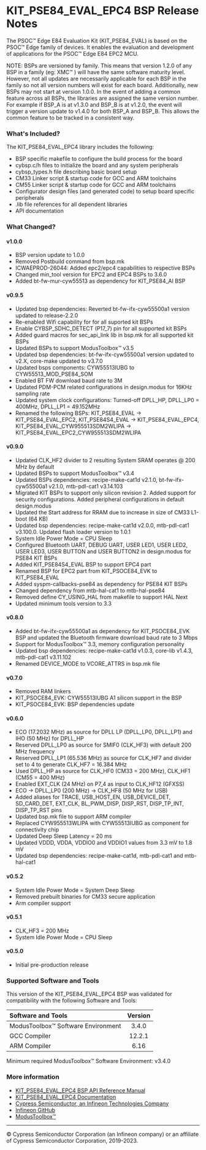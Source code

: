# KIT_PSE84_EVAL_EPC4 BSP Release Notes
The PSOC™ Edge E84 Evaluation Kit (KIT\_PSE84\_EVAL) is based on the PSOC™ Edge family of devices. It enables the evaluation and development of applications for the PSOC™ Edge E84 EPC2 MCU.

NOTE: BSPs are versioned by family. This means that version 1.2.0 of any BSP in a family (eg: XMC™ ) will have the same software maturity level. However, not all updates are necessarily applicable for each BSP in the family so not all version numbers will exist for each board. Additionally, new BSPs may not start at version 1.0.0. In the event of adding a common feature across all BSPs, the libraries are assigned the same version number. For example if BSP_A is at v1.3.0 and BSP_B is at v1.2.0, the event will trigger a version update to v1.4.0 for both BSP_A and BSP_B. This allows the common feature to be tracked in a consistent way.

### What's Included?
The KIT_PSE84_EVAL_EPC4 library includes the following:
* BSP specific makefile to configure the build process for the board
* cybsp.c/h files to initialize the board and any system peripherals
* cybsp_types.h file describing basic board setup
* CM33 Linker script & startup code for GCC and ARM toolchains
* CM55 Linker script & startup code for GCC and ARM toolchains
* Configurator design files (and generated code) to setup board specific peripherals
* .lib file references for all dependent libraries
* API documentation

### What Changed?
#### v1.0.0
* BSP version update to 1.0.0
* Removed Postbuild command from bsp.mk
* ICWAEPROD-26044: Added epc2/epc4 capabilities to respective BSPs
* Changed min_tool version for EPC2 and EPC4 BSPs to 3.6.0
* Added bt-fw-mur-cyw55513 as dependency for KIT_PSE84_AI BSP
#### v0.9.5
* Updated bsp dependencies: Reverted bt-fw-ifx-cyw55500a1 version updated to release-2.2.0
* Re-enabled Wifi capability for for all suported kit BSPs
* Enable CYBSP_SDHC_DETECT (P17_7) pin for all supported kit BSPs
* Added guard macros for sec_api_link lib in bsp.mk for all supported kit BSPs
* Updated BSPs to support ModusToolbox&trade; v3.5
* Updated bsp dependencies: bt-fw-ifx-cyw55500a1 version updated to v2.X, core-make updated to v3.7.0
* Updated bsps components: CYW55513IUBG to CYW55513_MOD_PSE84_SOM
* Enabled BT FW download baud rate to 3M
* Updated PDM-PCM related configurations in design.modus for 16KHz sampling rate
* Updated system clock configurations: Turned-off DPLL_HP, DPLL_LP0 = 400MHz, DPLL_LP1 = 49.152MHz
* Renamed the following BSPs: KIT_PSE84_EVAL -> KIT_PSE84_EVAL_EPC2, KIT_PSE84S4_EVAL -> KIT_PSE84_EVAL_EPC4, KIT_PSE84_EVAL_CYW955513SDM2WLIPA -> KIT_PSE84_EVAL_EPC2_CYW955513SDM2WLIPA
#### v0.9.0
* Updated CLK_HF2 divider to 2 resulting System SRAM operates @ 200 MHz by default
* Updated BSPs to support ModusToolbox&trade; v3.4
* Updated BSPs dependencies: recipe-make-cat1d v2.1.0, bt-fw-ifx-cyw55500a1 v2.1.0, mtb-pdl-cat1 v3.14.103
* Migrated KIT BSPs to support only silicon revision 2. Added support for security configurations. Added peripheral configurations in default design.modus
* Updated the Start address for RRAM due to increase in size of CM33 L1-boot (64 KB)
* Updated bsp dependencies: recipe-make-cat1d v2.0.0, mtb-pdl-cat1 v3.100.0. Updated flash loader version to 1.0.1
* System Idle Power Mode = CPU Sleep
* Configured Bluetooth UART, DEBUG UART, USER LED1, USER LED2, USER LED3, USER BUTTON and USER BUTTON2 in design.modus for PSE84 KIT BSPs
* Added KIT_PSE84S4_EVAL BSP to support EPC4 part
* Renamed BSP for EPC2 part from KIT_PSOCE84_EVK to KIT_PSE84_EVAL
* Added syspm-callbacks-pse84 as dependency for PSE84 KIT BSPs
* Changed dependency from mtb-hal-cat1 to mtb-hal-pse84
* Removed define CY_USING_HAL from makefile to support HAL Next
* Updated minimum tools version to 3.3
#### v0.8.0
* Added bt-fw-ifx-cyw55500a1 as dependency for KIT_PSOCE84_EVK BSP and updated the Bluetooth firmware download baud rate to 3 Mbps
* Support for ModusToolbox&trade; 3.3, memory configuration personality
* Updated bsp dependencies: recipe-make-cat1d v1.0.3, core-lib v1.4.3, mtb-pdl-cat1 v3.11.102
* Renamed DEVICE_MODE to VCORE_ATTRS in bsp.mk file
#### v0.7.0
* Removed RAM linkers
* KIT_PSOCE84_EVK: CYW55513IUBG A1 silicon support in the BSP
* KIT_PSOCE84_EVK: BSP dependencies update
#### v0.6.0
* ECO (17.2032 MHz) as source for DPLL LP (DPLL_LP0, DPLL_LP1) and IHO (50 MHz) for DPLL_HP
* Reserved DPLL_LP0 as source for SMIF0 (CLK_HF3) with default 200 MHz frequency
* Reserved DPLL_LP1 (65.536 MHz) as source for CLK_HF7 and divider set to 4 to generate CLK_HF7 = 16.384 MHz
* Used DPLL_HP as source for CLK_HF0 (CM33 = 200 MHz), CLK_HF1 (CM55 = 400 MHz)
* Enabled EXT_CLK (24 MHz) on P7_4 as input to CLK_HF12 (GFXSS)
* ECO -> DPLL_LP0 (200 MHz) -> CLK_HF8 (50 MHz for USB)
* Added aliases for TRACE, USB_HOST_EN, USB_DEVICE_DET, SD_CARD_DET, EXT_CLK, BL_PWM_DISP, DISP_RST, DISP_TP_INT, DISP_TP_RST pins
* Updated bsp.mk file to support ARM compiler
* Replaced CYW955513WLIPA with CYW55513IUBG as component for connectivity chip
* Updated Deep Sleep Latency = 20 ms
* Updated VDDD, VDDA, VDDIO0 and VDDIO1 values from 3.3 mV to 1.8 mV
* Updated bsp dependencies: recipe-make-cat1d, mtb-pdl-cat1 and mtb-hal-cat1
#### v0.5.2
* System Idle Power Mode = System Deep Sleep
* Removed prebuilt binaries for CM33 secure application
* Arm compiler support
#### v0.5.1
* CLK_HF3 = 200 MHz
* System Idle Power Mode = CPU Sleep
#### v0.5.0
* Initial pre-production release

### Supported Software and Tools
This version of the KIT_PSE84_EVAL_EPC4 BSP was validated for compatibility with the following Software and Tools:

| Software and Tools                        | Version |
| :---                                      | :----:  |
| ModusToolbox™ Software Environment        | 3.4.0   |
| GCC Compiler                              | 12.2.1  |
| ARM Compiler                              | 6.16    |

Minimum required ModusToolbox™ Software Environment: v3.4.0

### More information
* [KIT_PSE84_EVAL_EPC4 BSP API Reference Manual][api]
* [KIT_PSE84_EVAL_EPC4 Documentation](https://www.infineon.com/cms/en/product/evaluation-boards/placeholder/)
* [Cypress Semiconductor, an Infineon Technologies Company](http://www.cypress.com)
* [Infineon GitHub](https://github.com/infineon)
* [ModusToolbox™](https://www.cypress.com/products/modustoolbox-software-environment)

[api]: https://infineon.github.io/TARGET_KIT_PSE84_EVAL_EPC4/html/modules.html

---
© Cypress Semiconductor Corporation (an Infineon company) or an affiliate of Cypress Semiconductor Corporation, 2019-2023.